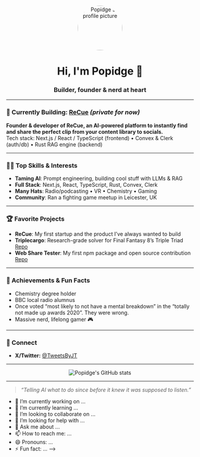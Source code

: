 <div align="center">
  <img src="https://avatars.githubusercontent.com/Popidge" width="120" style="border-radius:50%" alt="Popidge's profile picture">
  <h1>Hi, I'm Popidge 👋</h1>
  <h3>Builder, founder & nerd at heart</h3>
</div>

---

### 🚀 Currently Building: [ReCue](https://github.com/Popidge/recue) *(private for now)*
**Founder & developer of ReCue, an AI-powered platform to instantly find and share the perfect clip from your content library to socials.**  
Tech stack: Next.js / React / TypeScript (frontend) • Convex & Clerk (auth/db) • Rust RAG engine (backend)

---

### 🧑‍💻 Top Skills & Interests
- **Taming AI**: Prompt engineering, building cool stuff with LLMs & RAG  
- **Full Stack**: Next.js, React, TypeScript, Rust, Convex, Clerk
- **Many Hats**: Radio/podcasting • VR • Chemistry • Gaming
- **Community**: Ran a fighting game meetup in Leicester, UK  

---

### 🏆 Favorite Projects
- **ReCue**: My first startup and the product I’ve always wanted to build
- **Triplecargo**: Research-grade solver for Final Fantasy 8’s Triple Triad  
  [Repo](https://github.com/Popidge/triplecargo)
- **Web Share Tester**: My first npm package and open source contribution  
  [Repo](https://github.com/Popidge/web-share-tester)

---

### 🧪 Achievements & Fun Facts
- Chemistry degree holder
- BBC local radio alumnus
- Once voted “most likely to not have a mental breakdown” in the “totally not made up awards 2020”. They were wrong.
- Massive nerd, lifelong gamer 🎮

---

### 📣 Connect
- **X/Twitter:** [@TweetsByJT](https://twitter.com/TweetsByJT)

---

<div align="center">
  <img src="https://github-readme-stats.vercel.app/api?username=Popidge&show_icons=true&theme=tokyonight" alt="Popidge's GitHub stats" />
</div>

---

> *“Telling AI what to do since before it knew it was supposed to listen.”*


- 🔭 I’m currently working on ...
- 🌱 I’m currently learning ...
- 👯 I’m looking to collaborate on ...
- 🤔 I’m looking for help with ...
- 💬 Ask me about ...
- 📫 How to reach me: ...
- 😄 Pronouns: ...
- ⚡ Fun fact: ...
-->
